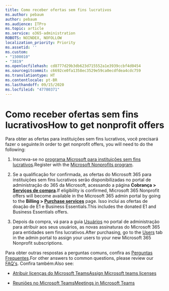 ```yaml
---
title: Como receber ofertas sem fins lucrativos
ms.author: pebaum
author: pebaum
ms.audience: ITPro
ms.topic: article
ms.service: o365-administration
ROBOTS: NOINDEX, NOFOLLOW
localization_priority: Priority
ms.assetid: ''
ms.custom:
- "1500010"
- "3819"
ms.openlocfilehash: cd8777d29b3db623d715552a1e3939ccbf4d0454
ms.sourcegitcommit: c6692ce0fa1358ec3529e59ca0ecdfdea4cdc759
ms.translationtype: HT
ms.contentlocale: pt-BR
ms.lasthandoff: 09/15/2020
ms.locfileid: "47780371"
---
```

# <a name="how-to-get-nonprofit-offers"></a><span data-ttu-id="6d3c7-102">Como receber ofertas sem fins lucrativos</span><span class="sxs-lookup"><span data-stu-id="6d3c7-102">How to get nonprofit offers</span></span>

<span data-ttu-id="6d3c7-103">Para obter as ofertas para instituições sem fins lucrativos, você precisará fazer o seguinte:</span><span class="sxs-lookup"><span data-stu-id="6d3c7-103">In order to get nonprofit offers, you will need to do the following:</span></span>

1. <span data-ttu-id="6d3c7-104">Inscreva-se no [programa Microsoft para instituições sem fins lucrativos](https://go.microsoft.com/fwlink/p/?linkid=2008962).</span><span class="sxs-lookup"><span data-stu-id="6d3c7-104">Register with the [Microsoft Nonprofits program](https://go.microsoft.com/fwlink/p/?linkid=2008962).</span></span>

2. <span data-ttu-id="6d3c7-105">Se a qualificação for confirmada, as ofertas do Microsoft 365 para instituições sem fins lucrativos serão disponibilizadas no portal de administração do 365 da Microsoft, acessando a página **Cobrança > [Serviços de compra](https://go.microsoft.com/fwlink/p/?linkid=868433)**.</span><span class="sxs-lookup"><span data-stu-id="6d3c7-105">If eligibility is confirmed, Microsoft 365 Nonprofit offers will become available in the Microsoft 365 admin portal by going to the **Billing > [Purchase services](https://go.microsoft.com/fwlink/p/?linkid=868433)** page.</span></span> <span data-ttu-id="6d3c7-106">Isso inclui as ofertas de doação de E1 e Business Essentials.</span><span class="sxs-lookup"><span data-stu-id="6d3c7-106">This includes the donated E1 and Business Essentials offers.</span></span>

3. <span data-ttu-id="6d3c7-107">Depois da compra, vá para a guia [Usuários](https://admin.microsoft.com/Adminportal/Home#/users) no portal de administração para atribuir aos seus usuários, as novas assinaturas do Microsoft 365 para entidades sem fins lucrativos.</span><span class="sxs-lookup"><span data-stu-id="6d3c7-107">After purchasing, go to the [Users](https://admin.microsoft.com/Adminportal/Home#/users) tab in the admin portal to assign your users to your new Microsoft 365 Nonprofit subscriptions.</span></span>

<span data-ttu-id="6d3c7-108">Para obter outras respostas a perguntas comuns, confira as [Perguntas Frequentes](https://www.microsoft.com/microsoft-365/nonprofit/office-365-nonprofit#coreui-heading-67lnrlz).</span><span class="sxs-lookup"><span data-stu-id="6d3c7-108">For other answers to common questions, please review our [FAQ's](https://www.microsoft.com/microsoft-365/nonprofit/office-365-nonprofit#coreui-heading-67lnrlz).</span></span> <span data-ttu-id="6d3c7-109">Confira também:</span><span class="sxs-lookup"><span data-stu-id="6d3c7-109">Also see:</span></span>

- [<span data-ttu-id="6d3c7-110">Atribuir licenças do Microsoft Teams</span><span class="sxs-lookup"><span data-stu-id="6d3c7-110">Assign Microsoft teams licenses</span></span>](https://docs.microsoft.com/MicrosoftTeams/assign-teams-licenses)

- [<span data-ttu-id="6d3c7-111">Reuniões no Microsoft Teams</span><span class="sxs-lookup"><span data-stu-id="6d3c7-111">Meetings in Microsoft Teams</span></span>](https://docs.microsoft.com/MicrosoftTeams/tutorial-meetings-in-teams)
